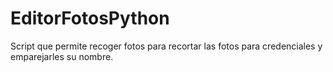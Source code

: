# EditorFotosPython
Script que permite recoger fotos para recortar las fotos para credenciales y emparejarles su nombre.
